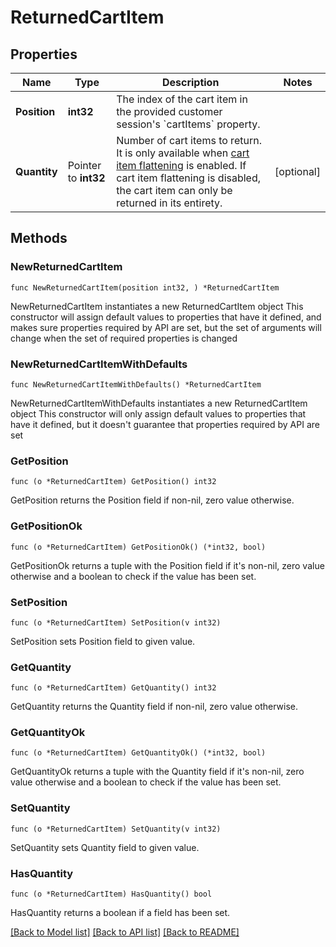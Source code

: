 # ReturnedCartItem

## Properties

Name | Type | Description | Notes
------------ | ------------- | ------------- | -------------
**Position** | **int32** | The index of the cart item in the provided customer session&#39;s &#x60;cartItems&#x60; property. | 
**Quantity** | Pointer to **int32** | Number of cart items to return. It is only available when [cart item flattening](https://docs.talon.one/docs/product/campaigns/campaign-evaluation/#flattened-cart-items) is enabled. If cart item flattening is disabled, the cart item can only be returned in its entirety.  | [optional] 

## Methods

### NewReturnedCartItem

`func NewReturnedCartItem(position int32, ) *ReturnedCartItem`

NewReturnedCartItem instantiates a new ReturnedCartItem object
This constructor will assign default values to properties that have it defined,
and makes sure properties required by API are set, but the set of arguments
will change when the set of required properties is changed

### NewReturnedCartItemWithDefaults

`func NewReturnedCartItemWithDefaults() *ReturnedCartItem`

NewReturnedCartItemWithDefaults instantiates a new ReturnedCartItem object
This constructor will only assign default values to properties that have it defined,
but it doesn't guarantee that properties required by API are set

### GetPosition

`func (o *ReturnedCartItem) GetPosition() int32`

GetPosition returns the Position field if non-nil, zero value otherwise.

### GetPositionOk

`func (o *ReturnedCartItem) GetPositionOk() (*int32, bool)`

GetPositionOk returns a tuple with the Position field if it's non-nil, zero value otherwise
and a boolean to check if the value has been set.

### SetPosition

`func (o *ReturnedCartItem) SetPosition(v int32)`

SetPosition sets Position field to given value.


### GetQuantity

`func (o *ReturnedCartItem) GetQuantity() int32`

GetQuantity returns the Quantity field if non-nil, zero value otherwise.

### GetQuantityOk

`func (o *ReturnedCartItem) GetQuantityOk() (*int32, bool)`

GetQuantityOk returns a tuple with the Quantity field if it's non-nil, zero value otherwise
and a boolean to check if the value has been set.

### SetQuantity

`func (o *ReturnedCartItem) SetQuantity(v int32)`

SetQuantity sets Quantity field to given value.

### HasQuantity

`func (o *ReturnedCartItem) HasQuantity() bool`

HasQuantity returns a boolean if a field has been set.


[[Back to Model list]](../README.md#documentation-for-models) [[Back to API list]](../README.md#documentation-for-api-endpoints) [[Back to README]](../README.md)


